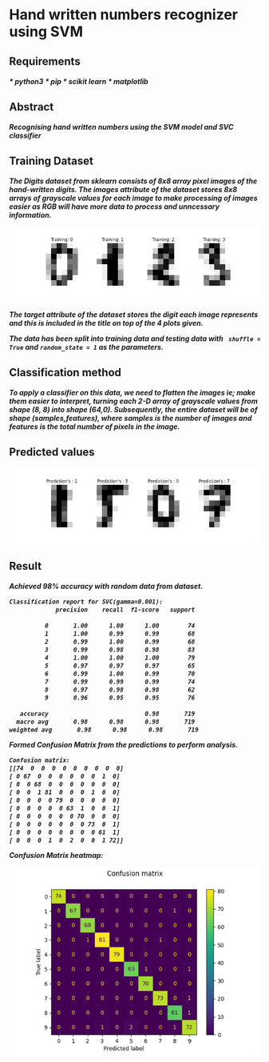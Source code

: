  <h1>Hand written numbers recognizer using SVM</h1>
 <h2>Requirements</h2>
 <h5>
     * python3
     * pip
     * scikit learn
     * matplotlib
 </h5>
 <h2>Abstract</h2>
 <h5>Recognising hand written numbers using the SVM model and SVC classifier</h5>
 <h2>Training Dataset</h2>
 <h5>
 The Digits dataset from sklearn consists of 8x8 array pixel images of the hand-written digits. The images attribute of the dataset stores 8x8 arrays of grayscale values for each image to make processing of images easier as RGB will have more data to process and unncessary information.

 ![Screenshot](Figure_1.png)
 
 The target attribute of the dataset stores the digit each image represents and this is included in the title on top of the 4 plots given.

 The data has been split into training data and testing data with ``` shuffle = True``` and ``` random_state = 1 ``` as the parameters.
 </h5>
 <h2>Classification method</h2>
 <h5>To apply a classifier on this data, we need to flatten the images ie; make them easier to interpret, turning each 2-D array of grayscale values from shape (8, 8) into shape (64,0). Subsequently, the entire dataset will be of shape (samples,features), where samples is the number of images and features is the total number of pixels in the image.
 </h5>
 <h2>Predicted values</h2>
 <h5>

 ![Screenshot](Figure_2.png)
 
 </h5>
 <h2>Result</h2>
 <h5>
 Achieved 98% accuracy with random data from dataset.

 ```
 Classification report for SVC(gamma=0.001):
              precision    recall  f1-score   support

           0       1.00      1.00      1.00        74
           1       1.00      0.99      0.99        68
           2       0.99      1.00      0.99        68
           3       0.99      0.98      0.98        83
           4       1.00      1.00      1.00        79
           5       0.97      0.97      0.97        65
           6       0.99      1.00      0.99        70
           7       0.99      0.99      0.99        74
           8       0.97      0.98      0.98        62
           9       0.96      0.95      0.95        76

    accuracy                           0.98       719
   macro avg       0.98      0.98      0.98       719
 weighted avg       0.98      0.98      0.98       719

 ```
 Formed Confusion Matrix from the predictions to perform analysis.

 ```
 Confusion matrix: 
[[74  0  0  0  0  0  0  0  0  0]
 [ 0 67  0  0  0  0  0  0  1  0]
 [ 0  0 68  0  0  0  0  0  0  0]
 [ 0  0  1 81  0  0  0  1  0  0]
 [ 0  0  0  0 79  0  0  0  0  0]
 [ 0  0  0  0  0 63  1  0  0  1]
 [ 0  0  0  0  0  0 70  0  0  0]
 [ 0  0  0  0  0  0  0 73  0  1]
 [ 0  0  0  0  0  0  0  0 61  1]
 [ 0  0  0  1  0  2  0  0  1 72]]

 ```
 Confusion Matrix heatmap:

 ![Screenshot](Figure_3.png)
 </h5>
 